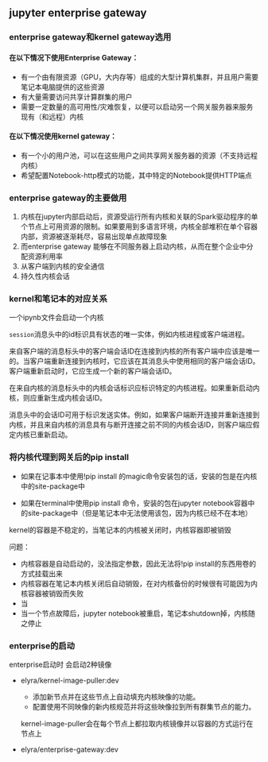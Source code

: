 ## jupyter enterprise gateway

### enterprise gateway和kernel gateway选用

#### 	在以下情况下使用Enterprise Gateway：
- 有一个由有限资源（GPU，大内存等）组成的大型计算机集群，并且用户需要笔记本电脑提供的这些资源
- 有大量需要访问共享计算群集的用户
- 需要一定数量的高可用性/灾难恢复，以便可以启动另一个网关服务器来服务现有（和远程）内核

#### 在以下情况使用kernel gateway：
- 有一个小的用户池，可以在这些用户之间共享网关服务器的资源（不支持远程内核）
- 希望配置Notebook-http模式的功能，其中特定的Notebook提供HTTP端点

### enterprise gateway的主要做用

1. 内核在jupyter内部启动后，资源受运行所有内核和关联的Spark驱动程序的单个节点上可用资源的限制。如果要用到多语言环境，内核全部堆积在单个容器内部，资源被逐渐耗尽，容易出现单点故障现象
2. 而enterprise gateway 能够在不同服务器上启动内核，从而在整个企业中分配资源利用率
3. 从客户端到内核的安全通信
4. 持久性内核会话

### kernel和笔记本的对应关系

一个ipynb文件会启动一个内核

`session`消息头中的id标识具有状态的唯一实体，例如内核进程或客户端进程。

来自客户端的消息标头中的客户端会话ID在连接到内核的所有客户端中应该是唯一的。当客户端重新连接到内核时，它应该在其消息头中使用相同的客户端会话ID。客户端重新启动时，它应生成一个新的客户端会话ID。

在来自内核的消息标头中的内核会话标识应标识特定的内核进程。如果重新启动内核，则应重新生成内核会话ID。

消息头中的会话ID可用于标识发送实体。例如，如果客户端断开连接并重新连接到内核，并且来自内核的消息具有与断开连接之前不同的内核会话ID，则客户端应假定内核已重新启动。

### 将内核代理到网关后的pip install 

- 如果在记事本中使用!pip install 的magic命令安装包的话，安装的包是在内核中的site-package中

- 如果在terminal中使用pip install 命令，安装的包在jupyter notebook容器中的site-package中（但是笔记本中无法使用该包，因为内核已经不在本地）

kernel的容器是不稳定的，当笔记本的内核被关闭时，内核容器即被销毁

问题：

- 内核容器是自动启动的，没法指定参数，因此无法将!pip install的东西用卷的方式挂载出来
- 内核容器在笔记本内核关闭后自动销毁，在对内核备份的时候很有可能因为内核容器被销毁而失败
- 当
- 当一个节点故障后，jupyter notebook被重启，笔记本shutdown掉，内核随之停止

### enterprise的启动

enterprise启动时 会启动2种镜像

- elyra/kernel-image-puller:dev
  - 添加新节点并在这些节点上自动填充内核映像的功能。
  -  配置使用不同映像的新内核规范并将这些映像拉到所有群集节点的能力。

  kernel-image-puller会在每个节点上都拉取内核镜像并以容器的方式运行在节点上
  
- elyra/enterprise-gateway:dev

